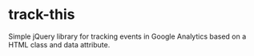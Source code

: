 track-this
==========

Simple jQuery library for tracking events in Google Analytics based on a HTML class and data attribute.